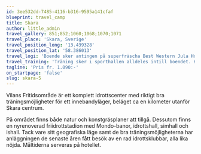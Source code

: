 ```yaml
---
id: 3ee532dd-7485-4116-b316-9595a141cfaf
blueprint: travel_camp
title: Skara
author: little_admin
travel_gallery: 851;852;1060;1068;1070;1071
travel_place: 'Skara, Sverige'
travel_position_long: '13.439328'
travel_position_lat: '58.386013'
travel_logi: 'Boende sker antingen på superfräscha Best Western Jula Hotell & Konferens i 4-bäddsrum alt. i stugor precis bredvid hotellet. Tillägg vid boende på hotellet i 1-3-bäddsrum och stugboende inkl. dusch/wc.'
travel_training: 'Träning sker i sporthallen alldeles intill boendet. Här finns även en friidrottsarena, ishall, simhall och inomhushall.'
tagline: 'Pris fr. 1.090:-'
on_startpage: 'false'
slug: skara-5
---
```

<p>Vilans Fritidsområde är ett komplett idrottscenter med riktigt bra träningsmöjligheter för ett innebandyläger, beläget ca en kilometer utanför Skara centrum.</p>
<p>På området finns både natur och konstgräsplaner att tillgå. Dessutom finns en nyrenoverad friidrottstadion med Mondo-banor, idrottshall, simhall och ishall. Tack vare sitt geografiska läge samt de bra träningsmöjligheterna har anläggningen de senaste åren fått besök av en rad idrottsklubbar, alla lika nöjda. Måltiderna serveras på hotellet.</p>
